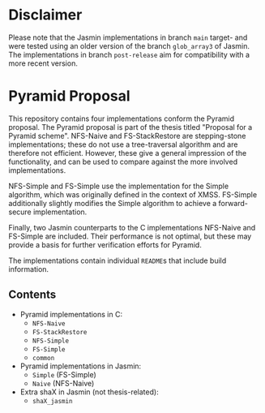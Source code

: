 # Disclaimer

Please note that the Jasmin implementations in branch `main`
target- and were tested using an older version of the branch `glob_array3` of Jasmin.
The implementations in branch `post-release` aim for compatibility with a more recent version.

# Pyramid Proposal

This repository contains four implementations conform the Pyramid proposal.
The Pyramid proposal is part of the thesis titled 
"Proposal for a Pyramid scheme".
NFS-Naive and FS-StackRestore are stepping-stone implementations; 
these do not use a tree-traversal algorithm and are therefore not efficient.
However, these give a general impression of the functionality, 
and can be used to compare against the more involved implementations.

NFS-Simple and FS-Simple use the implementation for the Simple algorithm, 
which was originally defined in the context of XMSS. 
FS-Simple additionally slightly modifies the Simple algorithm to achieve a forward-secure 
implementation.

Finally, two Jasmin counterparts to the C implementations NFS-Naive and FS-Simple are included.
Their performance is not optimal, but these may provide a basis for further verification efforts for Pyramid.

The implementations contain individual `README`s that include build information.

## Contents

+ Pyramid implementations in C:
  - `NFS-Naive`
  - `FS-StackRestore`
  - `NFS-Simple`
  - `FS-Simple`
  - `common`
+ Pyramid implementations in Jasmin: 
  - `Simple` (FS-Simple)
  - `Naive`  (NFS-Naive)
+ Extra shaX in Jasmin (not thesis-related):
  - `shaX_jasmin` 
